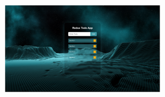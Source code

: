 ![alt text](https://github.com/zeeshanalimughal/html-css-redux-todo-app/blob/master/screenshot.png?raw=true)
